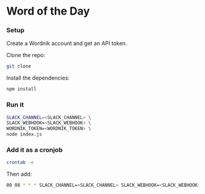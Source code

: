 # Word of the Day

### Setup

Create a Wordnik account and get an API token.

Clone the repo:

```bash
git clone 
```

Install the dependencies:

```bash
npm install
```

### Run it

```bash
SLACK_CHANNEL=<SLACK_CHANNEL> \
SLACK_WEBHOOK=<SLACK_WEBHOOK> \
WORDNIK_TOKEN=<WORDNIK_TOKEN> \
node index.js
```

### Add it as a cronjob

```bash
crontab -e
```
Then add:

```bash
00 08 * * * SLACK_CHANNEL=<SLACK_CHANNEL> SLACK_WEBHOOK=<SLACK_WEBHOOK> WORDNIK_TOKEN=<WORDNIK_TOKEN> node index.js
```
